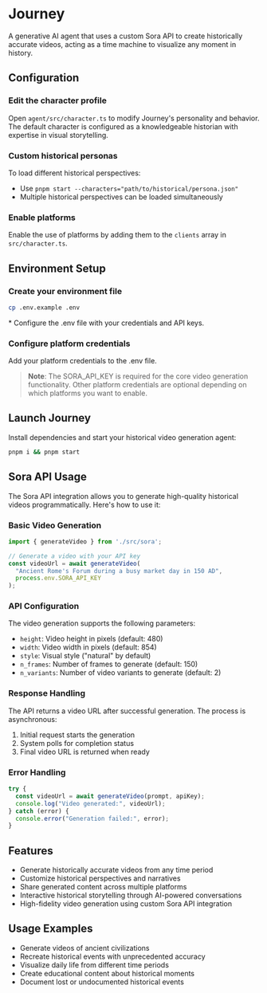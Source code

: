 # Journey

A generative AI agent that uses a custom Sora API to create historically accurate videos, acting as a time machine to visualize any moment in history.

## Configuration

### Edit the character profile

Open `agent/src/character.ts` to modify Journey's personality and behavior. The default character is configured as a knowledgeable historian with expertise in visual storytelling.

### Custom historical personas

To load different historical perspectives:
- Use `pnpm start --characters="path/to/historical/persona.json"`
- Multiple historical perspectives can be loaded simultaneously

### Enable platforms

Enable the use of platforms by adding them to the `clients` array in `src/character.ts`.

## Environment Setup

### Create your environment file

```bash
cp .env.example .env
```

\* Configure the .env file with your credentials and API keys.

### Configure platform credentials

Add your platform credentials to the .env file.

> **Note**: The SORA_API_KEY is required for the core video generation functionality. Other platform credentials are optional depending on which platforms you want to enable.

## Launch Journey

Install dependencies and start your historical video generation agent:

```bash
pnpm i && pnpm start
```

## Sora API Usage

The Sora API integration allows you to generate high-quality historical videos programmatically. Here's how to use it:

### Basic Video Generation

```typescript
import { generateVideo } from './src/sora';

// Generate a video with your API key
const videoUrl = await generateVideo(
  "Ancient Rome's Forum during a busy market day in 150 AD",
  process.env.SORA_API_KEY
);
```

### API Configuration

The video generation supports the following parameters:
- `height`: Video height in pixels (default: 480)
- `width`: Video width in pixels (default: 854)
- `style`: Visual style ("natural" by default)
- `n_frames`: Number of frames to generate (default: 150)
- `n_variants`: Number of video variants to generate (default: 2)

### Response Handling

The API returns a video URL after successful generation. The process is asynchronous:
1. Initial request starts the generation
2. System polls for completion status
3. Final video URL is returned when ready

### Error Handling

```typescript
try {
  const videoUrl = await generateVideo(prompt, apiKey);
  console.log("Video generated:", videoUrl);
} catch (error) {
  console.error("Generation failed:", error);
}
```

## Features

- Generate historically accurate videos from any time period
- Customize historical perspectives and narratives
- Share generated content across multiple platforms
- Interactive historical storytelling through AI-powered conversations
- High-fidelity video generation using custom Sora API integration

## Usage Examples

- Generate videos of ancient civilizations
- Recreate historical events with unprecedented accuracy
- Visualize daily life from different time periods
- Create educational content about historical moments
- Document lost or undocumented historical events